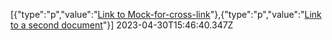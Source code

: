 [{"type":"p","value":"[Link to Mock-for-cross-link](https://docs.google.com/document/u/0/d/1Pv62oIyRDaAgKwZ0gNNaxrXi8vZJ9OI_5AHAPraLdu8/edit)"},{"type":"p","value":"[Link to a second document](https://docs.google.com/document/u/0/d/1o743ljdSpgCUTIbIyXPkth5zY4m0vlMPLKxTBOHrsZs/edit)"}] 2023-04-30T15:46:40.347Z